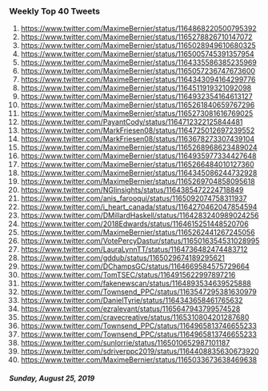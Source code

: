 ### Weekly Top 40 Tweets

1) https://www.twitter.com/MaximeBernier/status/1164868220500795392
2) https://www.twitter.com/MaximeBernier/status/1165278826710147072
3) https://www.twitter.com/MaximeBernier/status/1165028949610680325
4) https://www.twitter.com/MaximeBernier/status/1165005745391357954
5) https://www.twitter.com/MaximeBernier/status/1164335586385235969
6) https://www.twitter.com/MaximeBernier/status/1165057236747673600
7) https://www.twitter.com/MaximeBernier/status/1164343094164299776
8) https://www.twitter.com/MaximeBernier/status/1164511919321092098
9) https://www.twitter.com/MaximeBernier/status/1164932354164613127
10) https://www.twitter.com/MaximeBernier/status/1165261840659767296
11) https://www.twitter.com/MaximeBernier/status/1165273081616769025
12) https://www.twitter.com/PayantCody/status/1164712322125844481
13) https://www.twitter.com/MarkFriesen08/status/1164725012697239552
14) https://www.twitter.com/MarkFriesen08/status/1163678273307439104
15) https://www.twitter.com/MaximeBernier/status/1165268968623489024
16) https://www.twitter.com/MaximeBernier/status/1164935977334427648
17) https://www.twitter.com/MaximeBernier/status/1165266484010127360
18) https://www.twitter.com/MaximeBernier/status/1164345086244732928
19) https://www.twitter.com/MaximeBernier/status/1165269704858095618
20) https://www.twitter.com/NGIinsights/status/1164385472224718849
21) https://www.twitter.com/anis_farooqui/status/1165092074758311937
22) https://www.twitter.com/i_heart_canada/status/1164270462047854594
23) https://www.twitter.com/DMillardHaskell/status/1164283240989024256
24) https://www.twitter.com/2018Edwards/status/1164615251448520706
25) https://www.twitter.com/MaximeBernier/status/1165262441267245056
26) https://www.twitter.com/VotePercyDastur/status/1165016354531028995
27) https://www.twitter.com/LauraLynnTT/status/1164736482474483712
28) https://www.twitter.com/gddub/status/1165029674189295621
29) https://www.twitter.com/DChampsGC/status/1164669584575729664
30) https://www.twitter.com/TomTSEC/status/1164915622997897216
31) https://www.twitter.com/fakenewscan/status/1164893534639525888
32) https://www.twitter.com/Townsend_PPC/status/1163547295381630979
33) https://www.twitter.com/DanielTyrie/status/1164343658461765632
34) https://www.twitter.com/ezralevant/status/1165647943799574528
35) https://www.twitter.com/cravecreative/status/1165310804201287680
36) https://www.twitter.com/Townsend_PPC/status/1164965813746655233
37) https://www.twitter.com/Townsend_PPC/status/1164965813746655233
38) https://www.twitter.com/sunlorrie/status/1165010652987101187
39) https://www.twitter.com/sdriverppc2019/status/1164408835630673920
40) https://www.twitter.com/MaximeBernier/status/1165033673638469638

##### Sunday, August 25, 2019
